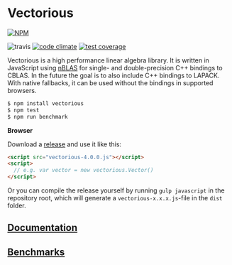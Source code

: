 # Vectorious

[![NPM](https://nodei.co/npm/vectorious.png?downloads=true&downloadRank=true&stars=true)](https://nodei.co/npm/vectorious/)

![travis](https://img.shields.io/travis/mateogianolio/vectorious.svg) [![code climate](https://codeclimate.com/github/mateogianolio/vectorious/badges/gpa.svg)](https://codeclimate.com/github/mateogianolio/vectorious) [![test coverage](https://codeclimate.com/github/mateogianolio/vectorious/badges/coverage.svg)](https://codeclimate.com/github/mateogianolio/vectorious/coverage)

Vectorious is a high performance linear algebra library. It is written in
JavaScript using [nBLAS](https://github.com/mateogianolio/nblas) for single- and double-precision C++ bindings to CBLAS. In the future the goal is to also include C++ bindings to LAPACK. With native fallbacks,
it can be used without the bindings in supported browsers.

```bash
$ npm install vectorious
$ npm test
$ npm run benchmark
```

**Browser**

Download a [release](https://github.com/mateogianolio/vectorious/releases) and use it like this:

```html
<script src="vectorious-4.0.0.js"></script>
<script>
  // e.g. var vector = new vectorious.Vector()
</script>
```

Or you can compile the release yourself by running `gulp javascript` in the repository root, which will generate a `vectorious-x.x.x.js`-file in the `dist` folder.

## [Documentation](https://github.com/mateogianolio/vectorious/wiki)

## [Benchmarks](https://github.com/mateogianolio/vectorious/wiki/Benchmarks)
